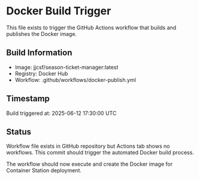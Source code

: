 # Docker Build Trigger

This file exists to trigger the GitHub Actions workflow that builds and publishes the Docker image.

## Build Information
- Image: jjcsf/season-ticket-manager:latest
- Registry: Docker Hub
- Workflow: .github/workflows/docker-publish.yml

## Timestamp
Build triggered at: 2025-06-12 17:30:00 UTC

## Status
Workflow file exists in GitHub repository but Actions tab shows no workflows.
This commit should trigger the automated Docker build process.

The workflow should now execute and create the Docker image for Container Station deployment.